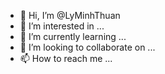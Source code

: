 - 👋 Hi, I’m @LyMinhThuan
- 👀 I’m interested in ...
- 🌱 I’m currently learning ...
- 💞️ I’m looking to collaborate on ...
- 📫 How to reach me ...

<!---
LyMinhThuan/LyMinhThuan is a ✨ special ✨ repository because its `README.md` (this file) appears on your GitHub profile.
You can click the Preview link to take a look at your changes.
--->
